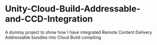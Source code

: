 # Unity-Cloud-Build-Addressable-and-CCD-Integration
A dummy project to show how I have integrated Remote Content Delivery Addressable bundles into Cloud Build compiling
